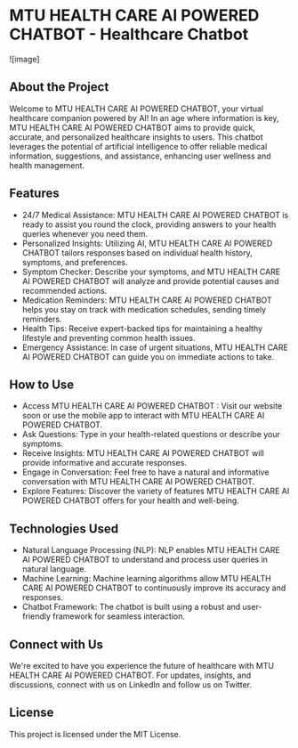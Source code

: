 # MTU HEALTH CARE AI POWERED CHATBOT - Healthcare Chatbot

![image]

## About the Project

Welcome to MTU HEALTH CARE AI POWERED CHATBOT, your virtual healthcare companion powered by AI! In an age where information is key, MTU HEALTH CARE AI POWERED CHATBOT aims to provide quick, accurate, and personalized healthcare insights to users. This chatbot leverages the potential of artificial intelligence to offer reliable medical information, suggestions, and assistance, enhancing user wellness and health management.

## Features

* 24/7 Medical Assistance: MTU HEALTH CARE AI POWERED CHATBOT is ready to assist you round the clock, providing answers to your health queries whenever you need them.
* Personalized Insights: Utilizing AI, MTU HEALTH CARE AI POWERED CHATBOT tailors responses based on individual health history, symptoms, and preferences.
* Symptom Checker: Describe your symptoms, and MTU HEALTH CARE AI POWERED CHATBOT will analyze and provide potential causes and recommended actions.
* Medication Reminders: MTU HEALTH CARE AI POWERED CHATBOT helps you stay on track with medication schedules, sending timely reminders.
* Health Tips: Receive expert-backed tips for maintaining a healthy lifestyle and preventing common health issues.
* Emergency Assistance: In case of urgent situations, MTU HEALTH CARE AI POWERED CHATBOT can guide you on immediate actions to take.

## How to Use

* Access MTU HEALTH CARE AI POWERED CHATBOT : Visit our website soon or use the mobile app to interact with MTU HEALTH CARE AI POWERED CHATBOT.
* Ask Questions: Type in your health-related questions or describe your symptoms.
* Receive Insights: MTU HEALTH CARE AI POWERED CHATBOT will provide informative and accurate responses.
* Engage in Conversation: Feel free to have a natural and informative conversation with MTU HEALTH CARE AI POWERED CHATBOT.
* Explore Features: Discover the variety of features MTU HEALTH CARE AI POWERED CHATBOT offers for your health and well-being.

## Technologies Used

* Natural Language Processing (NLP): NLP enables MTU HEALTH CARE AI POWERED CHATBOT to understand and process user queries in natural language.
* Machine Learning: Machine learning algorithms allow MTU HEALTH CARE AI POWERED CHATBOT to continuously improve its accuracy and responses.
* Chatbot Framework: The chatbot is built using a robust and user-friendly framework for seamless interaction.


## Connect with Us
We're excited to have you experience the future of healthcare with MTU HEALTH CARE AI POWERED CHATBOT. For updates, insights, and discussions, connect with us on LinkedIn and follow us on Twitter.

## License

This project is licensed under the MIT License.

